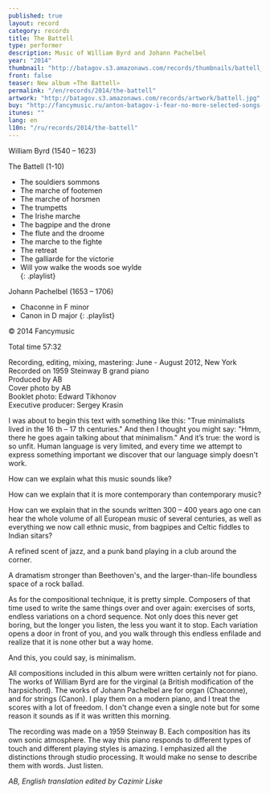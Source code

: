 ```yaml
---
published: true
layout: record
category: records
title: The Battell
type: performer
description: Music of William Byrd and Johann Pachelbel
year: "2014"
thumbnail: "http://batagov.s3.amazonaws.com/records/thumbnails/battell_thumb.jpg"
front: false
teaser: New album «The Battell»
permalink: "/en/records/2014/the-battell"
artwork: "http://batagov.s3.amazonaws.com/records/artwork/battell.jpg"
buy: "http://fancymusic.ru/anton-batagov-i-fear-no-more-selected-songs-and-meditations-of-john-donne/"
itunes: ""
lang: en
l10n: "/ru/records/2014/the-battell"
---
```



William Byrd (1540 – 1623) 

The Battell (1-10)  

- The souldiers sommons
- The marche of footemen
- The marche of horsmen 
- The trumpetts 
- The Irishe marche
- The bagpipe and the drone
- The flute and the droome
- The marche to the fighte
- The retreat
- The galliarde for the victorie
- Will yow walke the woods soe wylde  
{: .playlist}

Johann Pachelbel (1653 – 1706)  

- Chaconne in F minor 
- Canon in D major
{: .playlist}

© 2014 Fancymusic

Total time 57:32  

Recording, editing, mixing, mastering: June - August 2012, New York  
Recorded on 1959 Steinway B grand piano  
Produced by AB  
Cover photo by AB  
Booklet photo: Edward Tikhonov  
Executive producer: Sergey Krasin  

I was about to begin this text with something like this: "True minimalists lived in the 16 th – 17 th centuries." And then I thought you might say: "Hmm, there he goes again talking about that minimalism." And it’s true: the word is so unfit. Human language is very limited, and every time we attempt to express something important we discover that our language simply doesn't work.  

How can we explain what this music sounds like?  

How can we explain that it is more contemporary than contemporary music?  

How can we explain that in the sounds written 300 – 400 years ago one can hear the whole volume of all European music of several centuries, as well as everything we now call ethnic music, from bagpipes and Celtic fiddles to Indian sitars?  

A refined scent of jazz, and a punk band playing in a club around the corner.  

A dramatism stronger than Beethoven's, and the larger-than-life boundless space of a rock ballad.  

As for the compositional technique, it is pretty simple. Composers of that time used to write the same things over and over again: exercises of sorts, endless variations on a chord sequence. Not only does this never get boring, but the longer you listen, the less you want it to stop. Each variation opens a door in front of you, and you walk through this endless enfilade and realize that it is none other but a way home.  

And this, you could say, is minimalism.  

All compositions included in this album were written certainly not for piano. The works of William Byrd are for the virginal (a British modification of the harpsichord). The works of Johann Pachelbel are for organ (Chaconne), and for strings (Canon). I play them on a modern piano, and I treat the scores with a lot of freedom. I don't change even a single note but for some reason it sounds as if it was written this morning.  

The recording was made on a 1959 Steinway B. Each composition has its own sonic atmosphere. The way this piano responds to different types of touch and different playing styles is amazing. I emphasized all the distinctions through studio processing. It would make no sense to describe them with words. Just listen.

_AB, English translation edited by Cazimir Liske_
